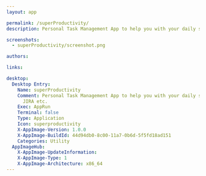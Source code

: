 ```yaml
---
layout: app

permalink: /superProductivity/
description: Personal Task Management App to help you with your daily struggle with JIRA etc.

screenshots:
  - superProductivity/screenshot.png

authors:

links:

desktop:
  Desktop Entry:
    Name: superProductivity
    Comment: Personal Task Management App to help you with your daily struggle with
      JIRA etc.
    Exec: AppRun
    Terminal: false
    Type: Application
    Icon: superproductivity
    X-AppImage-Version: 1.0.0
    X-AppImage-BuildId: 44d94db0-8c00-11a7-0b6d-5f5fd18ad151
    Categories: Utility
  AppImageHub:
    X-AppImage-UpdateInformation: 
    X-AppImage-Type: 1
    X-AppImage-Architecture: x86_64
---
```


